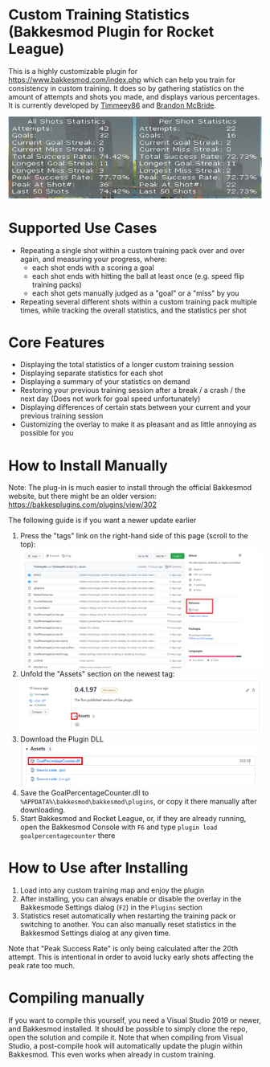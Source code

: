 # Custom Training Statistics (Bakkesmod Plugin for Rocket League)

This is a highly customizable plugin for https://www.bakkesmod.com/index.php which can help you train for consistency in custom training.
It does so by gathering statistics on the amount of attempts and shots you made, and displays various percentages.
It is currently developed by [Timmeey86](https://github.com/Timmeey86) and [Brandon McBride](https://github.com/BrandonMcBride4).

![](./img/GoalPercentageCounterBanner.png)

# Supported Use Cases

- Repeating a single shot within a custom training pack over and over again, and measuring your progress, where:
  - each shot ends with a scoring a goal
  - each shot ends with hitting the ball at least once (e.g. speed flip training packs)
  - each shot gets manually judged as a "goal" or a "miss" by you
- Repeating several different shots within a custom training pack multiple times, while tracking the overall statistics, and the statistics per shot

# Core Features

- Displaying the total statistics of a longer custom training session
- Displaying separate statistics for each shot
- Displaying a summary of your statistics on demand
- Restoring your previous training session after a break / a crash / the next day (Does not work for goal speed unfortunately)
- Displaying differences of certain stats between your current and your previous training session
- Customizing the overlay to make it as pleasant and as little annoying as possible for you

# How to Install Manually

Note: The plug-in is much easier to install through the official Bakkesmod website, but there might be an older version:
https://bakkesplugins.com/plugins/view/302

The following guide is if you want a newer update earlier

1. Press the "tags" link on the right-hand side of this page (scroll to the top):
   ![](./img/GitHubReleaseSection.png)
1. Unfold the "Assets" section on the newest tag:
   ![](./img/GitHubReleasePage.png)
1. Download the Plugin DLL
   ![](./img/GitHubPluginDLL.png)
1. Save the GoalPercentageCounter.dll to `%APPDATA%\bakkesmod\bakkesmod\plugins`, or copy it there manually after downloading.
1. Start Bakkesmod and Rocket League, or, if they are already running, open the Bakkesmod Console with `F6` and type `plugin load goalpercentagecounter` there

# How to Use after Installing
1. Load into any custom training map and enjoy the plugin
1. After installing, you can always enable or disable the overlay in the Bakkesmode Settings dialog (`F2`) in the `Plugins` section
1. Statistics reset automatically when restarting the training pack or switching to another. You can also manually reset statistics in the Bakkesmod Settings dialog at any given time.

Note that "Peak Success Rate" is only being calculated after the 20th attempt. This is intentional in order to avoid lucky early shots affecting the peak rate too much.

# Compiling manually

If you want to compile this yourself, you need a Visual Studio 2019 or newer, and Bakkesmod installed. It should be possible to simply clone the repo, open the solution and compile it. Note that when compiling from Visual Studio, a post-compile hook will automatically update the plugin within Bakkesmod. This even works when already in custom training.
